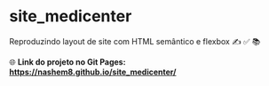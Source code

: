 # site_medicenter

Reproduzindo layout de site com HTML semântico e flexbox ✍ ✅ 📚

🌐 <b>Link do projeto no Git Pages: https://nashem8.github.io/site_medicenter/</b>
